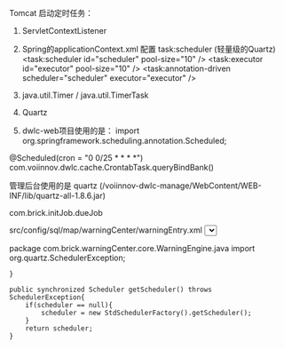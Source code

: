 Tomcat 启动定时任务：
1. ServletContextListener
2. Spring的applicationContext.xml 配置 task:scheduler (轻量级的Quartz)
    <task:scheduler id="scheduler" pool-size="10" />
    <task:executor id="executor" pool-size="10" />
    <task:annotation-driven scheduler="scheduler" executor="executor" />


3. java.util.Timer / java.util.TimerTask
4. Quartz
5. dwlc-web项目使用的是：
import org.springframework.scheduling.annotation.Scheduled;


@Scheduled(cron = "0 0/25 * * * *")
com.voiinnov.dwlc.cache.CrontabTask.queryBindBank()

管理后台使用的是 quartz (/voiinnov-dwlc-manage/WebContent/WEB-INF/lib/quartz-all-1.8.6.jar)

com.brick.initJob.dueJob

src/config/sql/map/warningCenter/warningEntry.xml
<select id="selectEntryVo" parameterClass="map" resultClass="WarningEntry">


package com.brick.warningCenter.core.WarningEngine.java
import org.quartz.SchedulerException;

    }

    public synchronized Scheduler getScheduler() throws SchedulerException{
        if(scheduler == null){
            scheduler = new StdSchedulerFactory().getScheduler();
        }
        return scheduler;
    }
